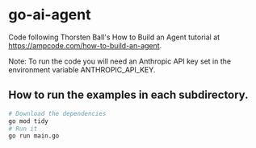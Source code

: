 # go-ai-agent
Code following Thorsten Ball's How to Build an Agent tutorial at <https://ampcode.com/how-to-build-an-agent>.

Note: To run the code you will need an Anthropic API key set in the environment variable ANTHROPIC_API_KEY.

## How to run the examples in each subdirectory.
```bash
# Download the dependencies
go mod tidy
# Run it
go run main.go
```